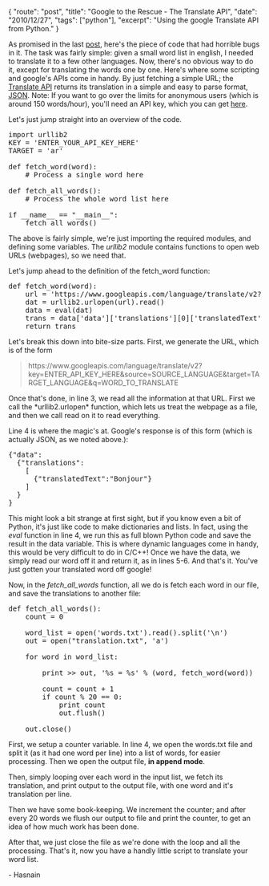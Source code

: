 {
    "route": "post",
    "title": "Google to the Rescue - The Translate API",
    "date": "2010/12/27",
    "tags": ["python"],
    "excerpt": "Using the google Translate API from Python."
}

As promised in the last [post](/blog/2010/12/backups-and-saving-regularly/), here's the piece of code that had horrible bugs in it. The task was fairly simple: given a small word list in english, I needed to translate it to a few other languages. Now, there's no obvious way to do it, except for translating the words one by one. Here's where some scripting and google's APIs come in handy. By just fetching a simple URL; the [Translate API](https://code.google.com/apis/language/translate/overview.html) returns its translation in a simple and easy to parse format, [JSON](http://www.json.org/). Note: If you want to go over the limits for anonymous users (which is around 150 words/hour), you'll need an API key, which you can get [here](http://code.google.com/apis/console).

Let's just jump straight into an overview of the code.

<pre class="prettyprint lang-python">
import urllib2
KEY = 'ENTER_YOUR_API_KEY_HERE'
TARGET = 'ar'

def fetch_word(word):
    # Process a single word here

def fetch_all_words():
    # Process the whole word list here

if __name__ == "__main__":
    fetch_all_words()
</pre>

The above is fairly simple, we're just importing the required modules, and defining some variables. The *urllib2* module contains functions to open web URLs (webpages), so we need that.  

Let's jump ahead to the definition of the fetch\_word function:

<pre class="prettyprint lang-python">
def fetch_word(word):
    url = 'https://www.googleapis.com/language/translate/v2?key=%s&source=en&target=%s&q=%s' % (KEY, TARGET, word)
    dat = urllib2.urlopen(url).read()
    data = eval(dat)
    trans = data['data']['translations'][0]['translatedText']
    return trans
</pre>

Let's break this down into bite-size parts. First, we generate the URL, which is of the form 

<blockquote>
    https://www.googleapis.com/language/translate/v2?key=ENTER_API_KEY_HERE&source=SOURCE_LANGUAGE&target=TARGET_LANGUAGE&q=WORD_TO_TRANSLATE 
</blockquote>
Once that's done, in line 3, we read all the information at that URL. First we call the *urllib2.urlopen* function, which lets us treat the webpage as a file, and then we call read on it to read everything.

Line 4 is where the magic's at. Google's response is of this form (which is actually JSON, as we noted above.):

<pre class="prettyprint">
{"data":
  {"translations":
    [
      {"translatedText":"Bonjour"}
    ]
  }
}
</pre>

This might look a bit strange at first sight, but if you know even a bit of Python, it's just like code to make dictionaries and lists. In fact, using the *eval* function in line 4, we run this as full blown Python code and save the result in the data variable. This is where dynamic languages come in handy, this would be very difficult to do in C/C++! Once we have the data, we simply read our word off it and return it, as in lines 5-6. And that's it. You've just gotten your translated word off google!

Now, in the *fetch\_all\_words* function, all we do is fetch each word in our file, and save the translations to another file:

<pre class="prettyprint">
def fetch_all_words():
    count = 0

    word_list = open('words.txt').read().split('\n')
    out = open("translation.txt", 'a')

    for word in word_list:

        print >> out, '%s = %s' % (word, fetch_word(word))

        count = count + 1
        if count % 20 == 0:
            print count
            out.flush()

    out.close()
</pre>

First, we setup a counter variable. In line 4, we open the words.txt file and split it (as it had one word per line) into a list of words, for easier processing. Then we open the output file, **in append mode**.

Then, simply looping over each word in the input list, we fetch its translation, and print output to the output file, with one word and it's translation per line.

Then we have some book-keeping. We increment the counter; and after every 20 words we flush our output to file and print the counter, to get an idea of how much work has been done.

After that, we just close the file as we're done with the loop and all the processing. That's it, now you have a handly little script to translate your word list.

\- Hasnain
